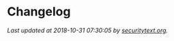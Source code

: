# Changelog

_Last updated at 2018-10-31 07:30:05 by [securitytext.org](https://securitytext.org)._
